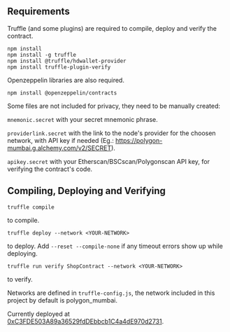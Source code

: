 ## Requirements

Truffle (and some plugins) are required to compile, deploy and verify the contract.
```
npm install
npm install -g truffle
npm install @truffle/hdwallet-provider
npm install truffle-plugin-verify
```

Openzeppelin libraries are also required.
```
npm install @openzeppelin/contracts
```

Some files are not included for privacy, they need to be manually created:

`mnemonic.secret` with your secret mnemonic phrase.

`providerlink.secret` with the link to the node's provider for the choosen network, with API key if needed (Eg.: https://polygon-mumbai.g.alchemy.com/v2/SECRET).

`apikey.secret` with your Etherscan/BSCscan/Polygonscan API key, for verifying the contract's code.

## Compiling, Deploying and Verifying

```
truffle compile
```
to compile.
```
truffle deploy --network <YOUR-NETWORK>
```
to deploy. Add ```--reset --compile-none``` if any timeout errors show up while deploying.
```
truffle run verify ShopContract --network <YOUR-NETWORK>
```
to verify.

Networks are defined in `truffle-config.js`, the network included in this project by default is polygon_mumbai.

Currently deployed at [0xC3FDE503A89a36529fdDEbbcb1C4a4dE970d2731](https://mumbai.polygonscan.com/address/0xC3FDE503A89a36529fdDEbbcb1C4a4dE970d2731).
